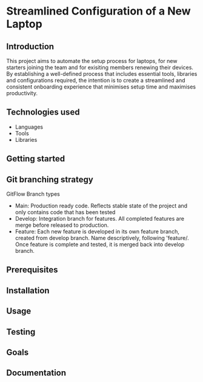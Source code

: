 # Streamlined Configuration of a New Laptop 

## Introduction 
This project aims to automate the setup process for laptops, for new starters joining the team and for exisiting members renewing their devices. By establishing a well-defined process that includes essential tools, libraries and configurations required, the intention is to create a streamlined and consistent onboarding experience that minimises setup time and maximises productivity.

## Technologies used
- Languages
- Tools
- Libraries


## Getting started 
## Git branching strategy
GitFlow 
Branch types 
- Main: Production ready code. Reflects stable state of the project and only contains code that has been tested
- Develop: Integration branch for features. All completed features are merge before released to production. 
- Feature: Each new feature is developed in its own feature branch, created from develop branch. Name descriptively, following 'feature/<feature-name>. Once feature is complete and tested, it is merged back into develop branch.

## Prerequisites

## Installation

## Usage

## Testing

## Goals

## Documentation